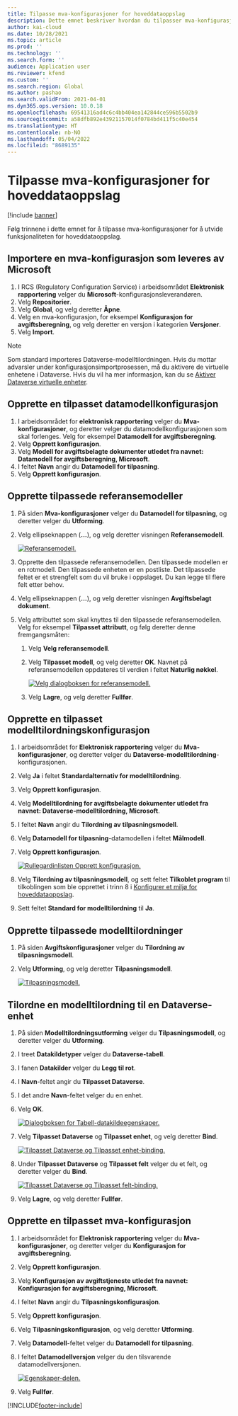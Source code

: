 ```yaml
---
title: Tilpasse mva-konfigurasjoner for hoveddataoppslag
description: Dette emnet beskriver hvordan du tilpasser mva-konfigurasjoner for å utvide funksjonaliteten for hoveddataoppslag.
author: kai-cloud
ms.date: 10/28/2021
ms.topic: article
ms.prod: ''
ms.technology: ''
ms.search.form: ''
audience: Application user
ms.reviewer: kfend
ms.custom: ''
ms.search.region: Global
ms.author: pashao
ms.search.validFrom: 2021-04-01
ms.dyn365.ops.version: 10.0.18
ms.openlocfilehash: 69541316ad4c6c4bb404ea142844ce596b5502b9
ms.sourcegitcommit: a58dfb892e43921157014f0784bd411f5c40e454
ms.translationtype: HT
ms.contentlocale: nb-NO
ms.lasthandoff: 05/04/2022
ms.locfileid: "8689135"
---
```

# <a name="customize-tax-configurations-for-master-data-lookup"></a>Tilpasse mva-konfigurasjoner for hoveddataoppslag

[!include [banner](../includes/banner.md)]

Følg trinnene i dette emnet for å tilpasse mva-konfigurasjoner for å utvide funksjonaliteten for hoveddataoppslag.

## <a name="import-a-tax-configuration-provided-by-microsoft"></a>Importere en mva-konfigurasjon som leveres av Microsoft

1. I RCS (Regulatory Configuration Service) i arbeidsområdet **Elektronisk rapportering** velger du **Microsoft**-konfigurasjonsleverandøren.
2. Velg **Repositorier**.
3. Velg **Global**, og velg deretter **Åpne**.
4. Velg en mva-konfigurasjon, for eksempel **Konfigurasjon for avgiftsberegning**, og velg deretter en versjon i kategorien **Versjoner**.
5. Velg **Import**.

> [!NOTE]
> Som standard importeres Dataverse-modelltilordningen. Hvis du mottar advarsler under konfigurasjonsimportprosessen, må du aktivere de virtuelle enhetene i Dataverse. Hvis du vil ha mer informasjon, kan du se [Aktiver Dataverse virtuelle enheter](../../fin-ops-core/dev-itpro/power-platform/enable-virtual-entities.md).

## <a name="create-a-customized-data-model-configuration"></a>Opprette en tilpasset datamodellkonfigurasjon

1. I arbeidsområdet for **elektronisk rapportering** velger du **Mva-konfigurasjoner**, og deretter velger du datamodellkonfigurasjonen som skal forlenges. Velg for eksempel **Datamodell for avgiftsberegning**.
2. Velg **Opprett konfigurasjon**.
3. Velg **Modell for avgiftsbelagte dokumenter utledet fra navnet: Datamodell for avgiftsberegning, Microsoft**.
4. I feltet **Navn** angir du **Datamodell for tilpasning**.
5. Velg **Opprett konfigurasjon**.

## <a name="create-customized-reference-models"></a>Opprette tilpassede referansemodeller

1. På siden **Mva-konfigurasjoner** velger du **Datamodell for tilpasning**, og deretter velger du **Utforming**.
2. Velg ellipseknappen (**...**), og velg deretter visningen **Referansemodell**.

    [![Referansemodell.](./media/pic2.png)](./media/pic2.png)

3. Opprette den tilpassede referansemodellen. Den tilpassede modellen er en rotmodell. Den tilpassede enheten er en postliste. Det tilpassede feltet er et strengfelt som du vil bruke i oppslaget. Du kan legge til flere felt etter behov.
4. Velg ellipseknappen (**...**), og velg deretter visningen **Avgiftsbelagt dokument**.
5. Velg attributtet som skal knyttes til den tilpassede referansemodellen. Velg for eksempel **Tilpasset attributt**, og følg deretter denne fremgangsmåten:

    1. Velg **Velg referansemodell**.
    2. Velg **Tilpasset modell**, og velg deretter **OK**. Navnet på referansemodellen oppdateres til verdien i feltet **Naturlig nøkkel**.

        [![Velg dialogboksen for referansemodell.](./media/pic5.png)](./media/pic5.png)

    3. Velg **Lagre**, og velg deretter **Fullfør**.

## <a name="create-a-customized-model-mapping-configuration"></a>Opprette en tilpasset modelltilordningskonfigurasjon

1. I arbeidsområdet for **Elektronisk rapportering** velger du **Mva-konfigurasjoner**, og deretter velger du **Dataverse-modelltilordning**-konfigurasjonen.
2. Velg **Ja** i feltet **Standardalternativ for modelltilordning**.
3. Velg **Opprett konfigurasjon**.
4. Velg **Modelltilordning for avgiftsbelagte dokumenter utledet fra navnet: Dataverse-modelltilordning, Microsoft**.
5. I feltet **Navn** angir du **Tilordning av tilpasningsmodell**.
6. Velg **Datamodell for tilpasning**-datamodellen i feltet **Målmodell**.
7. Velg **Opprett konfigurasjon**.

    [![Rullegardinlisten Opprett konfigurasjon.](./media/pic6.png)](./media/pic6.png)

8. Velg **Tilordning av tilpasningsmodell**, og sett feltet **Tilkoblet program** til tilkoblingen som ble opprettet i trinn 8 i [Konfigurer et miljø for hoveddataoppslag](tax-service-set-up-environment-master-data-lookup.md).
9. Sett feltet **Standard for modelltilordning** til **Ja**.

## <a name="create-customized-model-mappings"></a>Opprette tilpassede modelltilordninger

1. På siden **Avgiftskonfigurasjoner** velger du **Tilordning av tilpasningsmodell**.
2. Velg **Utforming**, og velg deretter **Tilpasningsmodell**.

    [![Tilpasningsmodell.](./media/pic8.png)](./media/pic8.png)

## <a name="map-a-model-mapping-to-a-dataverse-entity"></a>Tilordne en modelltilordning til en Dataverse-enhet

1. På siden **Modelltilordningsutforming** velger du **Tilpasningsmodell**, og deretter velger du **Utforming**.
2. I treet **Datakildetyper** velger du **Dataverse-tabell**.
3. I fanen **Datakilder** velger du **Legg til rot**.
4. I **Navn**-feltet angir du **Tilpasset Dataverse**.
5. I det andre **Navn**-feltet velger du en enhet.
6. Velg **OK**.

    [![Dialogboksen for Tabell-datakildeegenskaper.](./media/pic9.png)](./media/pic9.png)

7. Velg **Tilpasset Dataverse** og **Tilpasset enhet**, og velg deretter **Bind**.

    [![Tilpasset Dataverse og Tilpasset enhet-binding.](./media/pic10.png)](./media/pic10.png)

8. Under **Tilpasset Dataverse** og **Tilpasset felt** velger du et felt, og deretter velger du **Bind**.

    [![Tilpasset Dataverse og Tilpasset felt-binding.](./media/pic11.png)](./media/pic11.png)

9. Velg **Lagre**, og velg deretter **Fullfør**.

## <a name="create-a-customized-tax-configuration"></a>Opprette en tilpasset mva-konfigurasjon

1. I arbeidsområdet for **Elektronisk rapportering** velger du **Mva-konfigurasjoner**, og deretter velger du **Konfigurasjon for avgiftsberegning**.
2. Velg **Opprett konfigurasjon**.
3. Velg **Konfigurasjon av avgiftstjeneste utledet fra navnet: Konfigurasjon for avgiftsberegning, Microsoft**.
4. I feltet **Navn** angir du **Tilpasningskonfigurasjon**.
5. Velg **Opprett konfigurasjon**.
6. Velg **Tilpasningskonfigurasjon**, og velg deretter **Utforming**.
7. Velg **Datamodell**-feltet velger du **Datamodell for tilpasning**.
8. I feltet **Datamodellversjon** velger du den tilsvarende datamodellversjonen.

    [![Egenskaper-delen.](./media/pic13.png)](./media/pic13.png)

9. Velg **Fullfør**.

[!INCLUDE[footer-include](../../includes/footer-banner.md)]
